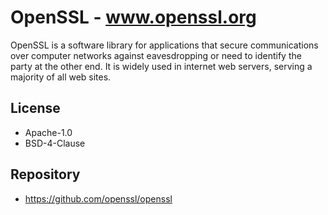 # OpenSSL - www.openssl.org
OpenSSL is a software library for applications that secure communications over computer networks against eavesdropping or need to identify the party at the other end. It is widely used in internet web servers, serving a majority of all web sites.

## License
- Apache-1.0
- BSD-4-Clause

## Repository
- https://github.com/openssl/openssl
